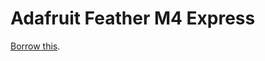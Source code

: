 # Adafruit Feather M4 Express
[Borrow this](../../../../issues/new?title=Borrow%20request&body=Adafruit%20Feather%20M4%20Express,%20for%202%20weeks.).
